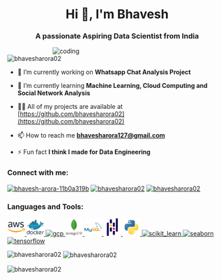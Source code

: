 
<h1 align="center">Hi 👋, I'm Bhavesh</h1>
<h3 align="center">A passionate Aspiring Data Scientist from India</h3>

<img align="right" alt="coding" width="400" src="https://user-images.githubusercontent.com/55389276/140866485-8fb1c876-9a8f-4d6a-98dc-08c4981eaf70.gif">

<p align="left"> <img src="https://komarev.com/ghpvc/?username=bhavesharora02&label=Profile%20views&color=0e75b6&style=flat" alt="bhavesharora02" /> </p>

- 🔭 I’m currently working on **Whatsapp Chat Analysis Project**

- 🌱 I’m currently learning **Machine Learning, Cloud Computing and Social Network Analysis**

- 👨‍💻 All of my projects are available at [https://github.com/bhavesharora02](https://github.com/bhavesharora02)

- 📫 How to reach me **bhavesharora127@gmail.com**

- ⚡ Fun fact **I think I made for Data Engineering**

<h3 align="left">Connect with me:</h3>
<p align="left">
<a href="https://linkedin.com/in/bhavesh-arora-11b0a319b" target="blank"><img align="center" src="https://raw.githubusercontent.com/rahuldkjain/github-profile-readme-generator/master/src/images/icons/Social/linked-in-alt.svg" alt="bhavesh-arora-11b0a319b" height="30" width="40" /></a>
<a href="https://instagram.com/bhavesharora02" target="blank"><img align="center" src="https://raw.githubusercontent.com/rahuldkjain/github-profile-readme-generator/master/src/images/icons/Social/instagram.svg" alt="bhavesharora02" height="30" width="40" /></a>
<a href="https://www.hackerrank.com/bhavesharora02" target="blank"><img align="center" src="https://raw.githubusercontent.com/rahuldkjain/github-profile-readme-generator/master/src/images/icons/Social/hackerrank.svg" alt="bhavesharora02" height="30" width="40" /></a>
</p>

<h3 align="left">Languages and Tools:</h3>
<p align="left"> <a href="https://aws.amazon.com" target="_blank" rel="noreferrer"> <img src="https://raw.githubusercontent.com/devicons/devicon/master/icons/amazonwebservices/amazonwebservices-original-wordmark.svg" alt="aws" width="40" height="40"/> </a> <a href="https://www.docker.com/" target="_blank" rel="noreferrer"> <img src="https://raw.githubusercontent.com/devicons/devicon/master/icons/docker/docker-original-wordmark.svg" alt="docker" width="40" height="40"/> </a> <a href="https://cloud.google.com" target="_blank" rel="noreferrer"> <img src="https://www.vectorlogo.zone/logos/google_cloud/google_cloud-icon.svg" alt="gcp" width="40" height="40"/> </a> <a href="https://www.mongodb.com/" target="_blank" rel="noreferrer"> <img src="https://raw.githubusercontent.com/devicons/devicon/master/icons/mongodb/mongodb-original-wordmark.svg" alt="mongodb" width="40" height="40"/> </a> <a href="https://www.mysql.com/" target="_blank" rel="noreferrer"> <img src="https://raw.githubusercontent.com/devicons/devicon/master/icons/mysql/mysql-original-wordmark.svg" alt="mysql" width="40" height="40"/> </a> <a href="https://pandas.pydata.org/" target="_blank" rel="noreferrer"> <img src="https://raw.githubusercontent.com/devicons/devicon/2ae2a900d2f041da66e950e4d48052658d850630/icons/pandas/pandas-original.svg" alt="pandas" width="40" height="40"/> </a> <a href="https://www.python.org" target="_blank" rel="noreferrer"> <img src="https://raw.githubusercontent.com/devicons/devicon/master/icons/python/python-original.svg" alt="python" width="40" height="40"/> </a> <a href="https://scikit-learn.org/" target="_blank" rel="noreferrer"> <img src="https://upload.wikimedia.org/wikipedia/commons/0/05/Scikit_learn_logo_small.svg" alt="scikit_learn" width="40" height="40"/> </a> <a href="https://seaborn.pydata.org/" target="_blank" rel="noreferrer"> <img src="https://seaborn.pydata.org/_images/logo-mark-lightbg.svg" alt="seaborn" width="40" height="40"/> </a> <a href="https://www.tensorflow.org" target="_blank" rel="noreferrer"> <img src="https://www.vectorlogo.zone/logos/tensorflow/tensorflow-icon.svg" alt="tensorflow" width="40" height="40"/> </a> </p>

<p><img align="left" src="https://github-readme-stats.vercel.app/api/top-langs?username=bhavesharora02&show_icons=true&locale=en&layout=compact" alt="bhavesharora02" /></p>

<p>&nbsp;<img align="center" src="https://github-readme-stats.vercel.app/api?username=bhavesharora02&show_icons=true&locale=en" alt="bhavesharora02" /></p>

<p><img align="center" src="https://github-readme-streak-stats.herokuapp.com/?user=bhavesharora02&" alt="bhavesharora02" /></p>
